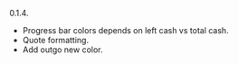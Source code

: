 0.1.4.
* Progress bar colors depends on left cash vs total cash.
* Quote formatting.
* Add outgo new color.

